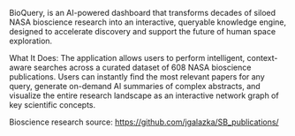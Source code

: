 BioQuery, is an AI-powered dashboard that transforms decades of siloed NASA bioscience research into an interactive, queryable knowledge engine, designed to accelerate discovery and support the future of human space exploration.

What It Does: The application allows users to perform intelligent, context-aware searches across a curated dataset of 608 NASA bioscience publications. Users can instantly find the most relevant papers for any query, generate on-demand AI summaries of complex abstracts, and visualize the entire research landscape as an interactive network graph of key scientific concepts.

Bioscience research source: https://github.com/jgalazka/SB_publications/

